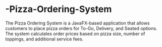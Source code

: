 # -Pizza-Ordering-System
The Pizza Ordering System is a JavaFX-based application that allows customers to place pizza orders for To-Go, Delivery, and Seated options. The system calculates order prices based on pizza size, number of toppings, and additional service fees.
